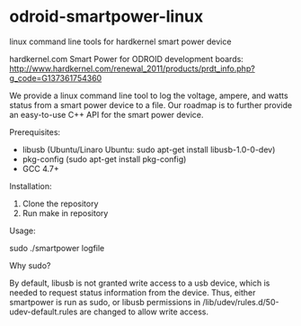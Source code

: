 odroid-smartpower-linux
=======================

linux command line tools for hardkernel smart power device

hardkernel.com Smart Power for ODROID development boards: http://www.hardkernel.com/renewal_2011/products/prdt_info.php?g_code=G137361754360

We provide a linux command line tool to log the voltage, ampere, and watts status from a smart power device
to a file. Our roadmap is to further provide an easy-to-use C++ API for the smart power device.

Prerequisites:

- libusb (Ubuntu/Linaro Ubuntu: sudo apt-get install libusb-1.0-0-dev)
- pkg-config (sudo apt-get install pkg-config)
- GCC 4.7+ 

Installation:

1. Clone the repository
2. Run make in repository

Usage:

sudo ./smartpower logfile

Why sudo?

By default, libusb is not granted write access to a usb device, which is needed to request status information from the device.
Thus, either smartpower is run as sudo, or libusb permissions in /lib/udev/rules.d/50-udev-default.rules are changed to allow write access.
